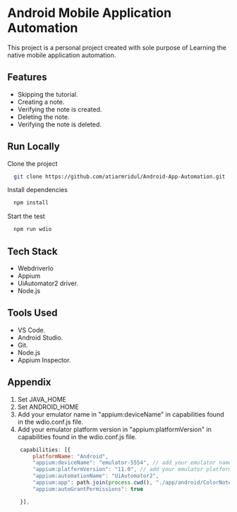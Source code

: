 
# Android Mobile Application Automation

This project is a personal project created with sole purpose of Learning the native mobile application automation. 

## Features

- Skipping the tutorial. 
- Creating a note. 
- Verifying the note is created. 
- Deleting the note. 
- Verifying the note is deleted. 




## Run Locally

Clone the project

```bash
  git clone https://github.com/atiarmridul/Android-App-Automation.git
```

Install dependencies

```bash
  npm install
```

Start the test

```bash
  npm run wdio
```


## Tech Stack

- WebdriverIo
- Appium
- UiAutomator2 driver. 
- Node.js

## Tools Used

- VS Code.
- Android Studio.
- Git.  
- Node.js
- Appium Inspector. 



## Appendix

1. Set JAVA_HOME
2. Set ANDROID_HOME
3. Add your emulator name in "appium:deviceName" in capabilities found in the wdio.conf.js file. 
4. Add your emulator platform version in "appium:platformVersion" in capabilities found in the wdio.conf.js file. 

```javascript
    capabilities: [{
        platformName: "Android",
        "appium:deviceName": "emulator-5554", // add your emulator name here. 
        "appium:platformVersion": "11.0", // add your emulator platform version here. 
        "appium:automationName": "UiAutomator2",
        "appium:app": path.join(process.cwd(), "./app/android/ColorNote+Notepad.apk"),
        "appium:autoGrantPermissions": true

    }],
